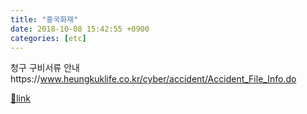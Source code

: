 ```yaml
---
title: "흥국화재"
date: 2018-10-08 15:42:55 +0900
categories: [etc]
---
```


청구 구비서류 안내https://www.heungkuklife.co.kr/cyber/accident/Accident_File_Info.do  
  



[🔗link](http://www.mins01.com/mh/tech/read/1202)